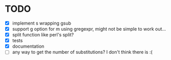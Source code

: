 # TODO #
- [x] implement s wrapping gsub
- [x] support g option for m using gregexpr, might not be simple to work out...
- [x] split function like perl's split?
- [x] tests
- [x] documentation
- [ ] any way to get the number of substitutions?  I don't think there is :(
